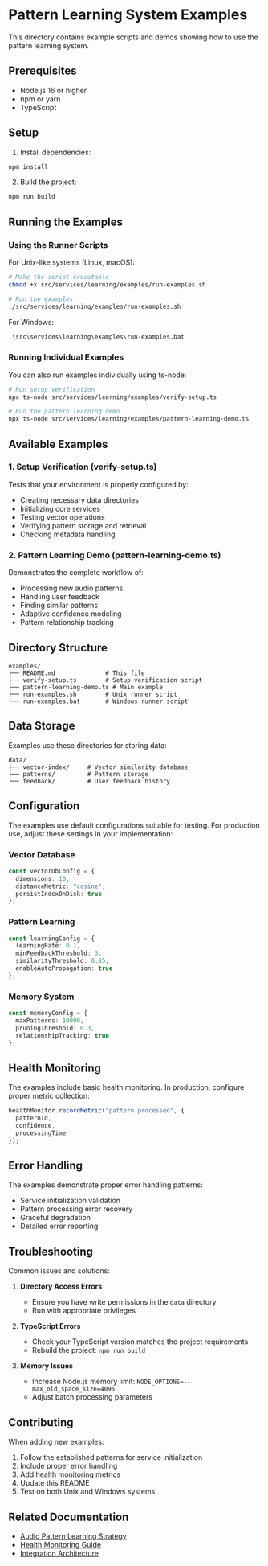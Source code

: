 # Pattern Learning System Examples

This directory contains example scripts and demos showing how to use the pattern learning system.

## Prerequisites

- Node.js 16 or higher
- npm or yarn
- TypeScript

## Setup

1. Install dependencies:
```bash
npm install
```

2. Build the project:
```bash
npm run build
```

## Running the Examples

### Using the Runner Scripts

For Unix-like systems (Linux, macOS):
```bash
# Make the script executable
chmod +x src/services/learning/examples/run-examples.sh

# Run the examples
./src/services/learning/examples/run-examples.sh
```

For Windows:
```cmd
.\src\services\learning\examples\run-examples.bat
```

### Running Individual Examples

You can also run examples individually using ts-node:

```bash
# Run setup verification
npx ts-node src/services/learning/examples/verify-setup.ts

# Run the pattern learning demo
npx ts-node src/services/learning/examples/pattern-learning-demo.ts
```

## Available Examples

### 1. Setup Verification (verify-setup.ts)
Tests that your environment is properly configured by:
- Creating necessary data directories
- Initializing core services
- Testing vector operations
- Verifying pattern storage and retrieval
- Checking metadata handling

### 2. Pattern Learning Demo (pattern-learning-demo.ts)
Demonstrates the complete workflow of:
- Processing new audio patterns
- Handling user feedback
- Finding similar patterns
- Adaptive confidence modeling
- Pattern relationship tracking

## Directory Structure

```
examples/
├── README.md              # This file
├── verify-setup.ts        # Setup verification script
├── pattern-learning-demo.ts # Main example
├── run-examples.sh        # Unix runner script
└── run-examples.bat       # Windows runner script
```

## Data Storage

Examples use these directories for storing data:
```
data/
├── vector-index/     # Vector similarity database
├── patterns/         # Pattern storage
└── feedback/         # User feedback history
```

## Configuration

The examples use default configurations suitable for testing. For production use, adjust these settings in your implementation:

### Vector Database
```typescript
const vectorDbConfig = {
  dimensions: 10,
  distanceMetric: "cosine",
  persistIndexOnDisk: true
};
```

### Pattern Learning
```typescript
const learningConfig = {
  learningRate: 0.1,
  minFeedbackThreshold: 3,
  similarityThreshold: 0.85,
  enableAutoPropagation: true
};
```

### Memory System
```typescript
const memoryConfig = {
  maxPatterns: 10000,
  pruningThreshold: 0.3,
  relationshipTracking: true
};
```

## Health Monitoring

The examples include basic health monitoring. In production, configure proper metric collection:

```typescript
healthMonitor.recordMetric("pattern.processed", {
  patternId,
  confidence,
  processingTime
});
```

## Error Handling

The examples demonstrate proper error handling patterns:
- Service initialization validation
- Pattern processing error recovery
- Graceful degradation
- Detailed error reporting

## Troubleshooting

Common issues and solutions:

1. **Directory Access Errors**
   - Ensure you have write permissions in the `data` directory
   - Run with appropriate privileges

2. **TypeScript Errors**
   - Check your TypeScript version matches the project requirements
   - Rebuild the project: `npm run build`

3. **Memory Issues**
   - Increase Node.js memory limit: `NODE_OPTIONS=--max_old_space_size=4096`
   - Adjust batch processing parameters

## Contributing

When adding new examples:
1. Follow the established patterns for service initialization
2. Include proper error handling
3. Add health monitoring metrics
4. Update this README
5. Test on both Unix and Windows systems

## Related Documentation

- [Audio Pattern Learning Strategy](../../../docs/AUDIO-PATTERN-LEARNING-STRATEGY.md)
- [Health Monitoring Guide](../../../docs/HEALTH-MONITORING-FIXES.md)
- [Integration Architecture](../../../docs/INTEGRATION-ARCHITECTURE-PLAN.md)
